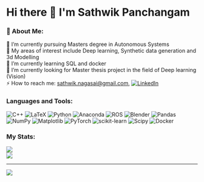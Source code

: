 # Hi there 👋 I'm Sathwik Panchangam 

### 💫 About Me:
🔭 I’m currently pursuing Masters degree in Autonomous Systems<br>👯 My areas of interest include Deep learning, Synthetic data generation and 3d Modelling<br>🌱 I’m currently learning SQL and docker<br>🤝 I’m currently looking for Master thesis project in the field of Deep learning (Vision)<br>
⚡ How to reach me: sathwik.nagasai@gmail.com, [![LinkedIn](https://img.shields.io/badge/LinkedIn-%230077B5.svg?logo=linkedin&logoColor=white)](https://linkedin.com/in/sathwik-panchangam) 

### Languages and Tools:
![C++](https://img.shields.io/badge/c++-%2300599C.svg?style=flat-square&logo=c%2B%2B&logoColor=white) ![LaTeX](https://img.shields.io/badge/latex-%23008080.svg?style=flat-square&logo=latex&logoColor=white) ![Python](https://img.shields.io/badge/python-3670A0?style=flat-square&logo=python&logoColor=ffdd54) ![Anaconda](https://img.shields.io/badge/Anaconda-%2344A833.svg?style=flat-square&logo=anaconda&logoColor=white) ![ROS](https://img.shields.io/badge/ros-%230A0FF9.svg?style=flat-square&logo=ros&logoColor=white) ![Blender](https://img.shields.io/badge/blender-%23F5792A.svg?style=flat-square&logo=blender&logoColor=white) ![Pandas](https://img.shields.io/badge/pandas-%23150458.svg?style=flat-square&logo=pandas&logoColor=white) ![NumPy](https://img.shields.io/badge/numpy-%23013243.svg?style=flat-square&logo=numpy&logoColor=white) ![Matplotlib](https://img.shields.io/badge/Matplotlib-%23ffffff.svg?style=flat-square&logo=Matplotlib&logoColor=black) ![PyTorch](https://img.shields.io/badge/PyTorch-%23EE4C2C.svg?style=flat-square&logo=PyTorch&logoColor=white) ![scikit-learn](https://img.shields.io/badge/scikit--learn-%23F7931E.svg?style=flat-square&logo=scikit-learn&logoColor=white) ![Scipy](https://img.shields.io/badge/SciPy-%230C55A5.svg?style=flat-square&logo=scipy&logoColor=%white) ![Docker](https://img.shields.io/badge/docker-%230db7ed.svg?style=flat-square&logo=docker&logoColor=white)
### My Stats:
![](https://github-readme-streak-stats.herokuapp.com/?user=SathwikPanchangam&theme=city_light&hide_border=false)<br/>
![](https://github-readme-stats.vercel.app/api/top-langs/?username=SathwikPanchangam&theme=city_light&hide_border=false&include_all_commits=false&count_private=false&layout=compact)

---
[![](https://visitcount.itsvg.in/api?id=SathwikPanchangam&icon=2&color=1)](https://visitcount.itsvg.in)

<!-- Proudly created with GPRM ( https://gprm.itsvg.in ) -->
